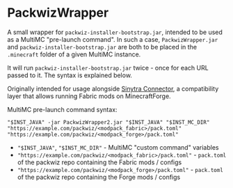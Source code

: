 # PackwizWrapper

A small wrapper for `packwiz-installer-bootstrap.jar`, intended to be used as a MultiMC "pre-launch command". In such a case, `PackwizWrapper.jar` and `packwiz-installer-bootstrap.jar` are both to be placed in the `.minecraft` folder of a given MultiMC instance.

It will run `packwiz-installer-bootstrap.jar` twice - once for each URL passed to it. The syntax is explained below.

Originally intended for usage alongside [Sinytra Connector](https://github.com/Sinytra/Connector), a compatibility layer that allows running Fabric mods on MinecraftForge.

MultiMC pre-launch command syntax:
```
"$INST_JAVA" -jar PackwizWrapper2.jar "$INST_JAVA" "$INST_MC_DIR" "https://example.com/packwiz/<modpack_fabric>/pack.toml" "https://example.com/packwiz/<modpack_forge>/pack.toml"
```

- `"$INST_JAVA"`, `"$INST_MC_DIR"` - MultiMC "custom command" variables
- `"https://example.com/packwiz/<modpack_fabric>/pack.toml"` - `pack.toml` of the packwiz repo containing the Fabric mods / configs
- `"https://example.com/packwiz/<modpack_forge>/pack.toml"` - `pack.toml` of the packwiz repo containing the Forge mods / configs
